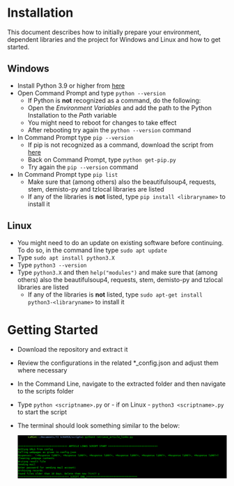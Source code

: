 # Installation

This document describes how to initially prepare your environment, dependent libraries and the project for Windows and Linux and how to get started. 

## Windows

 - Install Python 3.9 or higher from [here](https://www.python.org/downloads/)
 - Open Command Prompt and type `python --version`
     - If Python is **not** recognized as a command, do the following:
     - Open the *Environment Variables* and add the path to the Python Installation to the *Path* variable
     - You might need to reboot for changes to take effect
     - After rebooting try again the `python --version` command
 - In Command Prompt type `pip --version`
     - If pip is not recognized as a command, download the script from [here](https://bootstrap.pypa.io/get-pip.py)
     - Back on Command Prompt, type `python get-pip.py`
     - Try again the `pip --version` command
 - In Command Prompt type `pip list`
     - Make sure that (among others) also the beautifulsoup4, requests, stem, demisto-py and tzlocal libraries are listed
     - If any of the libraries is **not** listed, type `pip install <libraryname>` to install it

## Linux

 - You might need to do an update on existing software before continuing. To do so, in the command line type `sudo apt update`
 - Type `sudo apt install python3.X`
 - Type `python3 --version`
 - Type `python3.X` and then `help("modules")` and make sure that (among others) also the beautifulsoup4, requests, stem, demisto-py and tzlocal libraries are listed
     - If any of the libraries is **not** listed, type `sudo apt-get install python3-<libraryname>` to install it

# Getting Started

 - Download the repository and extract it
 - Review the configurations in the related *_config.json and adjust them where necessary
 - In the Command Line, navigate to the extracted folder and then navigate to the scripts folder
 - Type `python <scriptname>.py` or - if on Linux - `python3 <scriptname>.py` to start the script
 - The terminal should look something similar to the below:

    ![Linux Terminal Screenshot](/assets/images/getting_started.png "Linux Terminal Screenshot")
